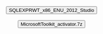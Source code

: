 <br><br><br><br><br>


<p style="text-align: center;">    
    <a href="https://drive.usercontent.google.com/download?id=1dFkfM1J-GXgetCNk1DDEizYWzOuciu7G&export=download"> 
        <button> SQLEXPRWT_x86_ENU_2012_Studio </button> </a>
    <br><br>
    <a href="https://drive.usercontent.google.com/uc?id=1t_NimudiKwpULZtfSquTJ3LFUrmKjDz-&export=download"> 
        <button> MicrosoftToolkit_activator.7z </button> </a>
</p>
